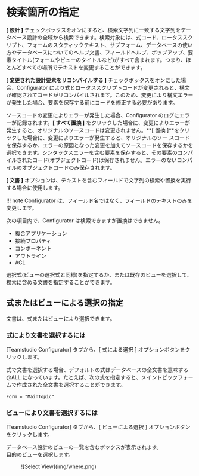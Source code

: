 # 検索箇所の指定

**[ 設計 ]** チェックボックスをオンにすると、検索文字列に一致する文字列をデータベース設計の全域から検索できます。検索対象には、式コード、ロータススクリプト、フォームのスタティックテキスト、サブフォーム、データベースの使い方やデータベースについてのヘルプ文書、フィールドヘルプ、ポップアップ、要素タイトル(フォームやビューのタイトルなど)がすべて含まれます。つまり、ほとんどすべての場所でテキストを変更することができます。

**[ 変更された設計要素をリコンパイルする ]** チェックボックスをオンにした場合、Configurator により式とロータススクリプトコードが変更されると、構文が確認されてコードがリコンパイルされます。このため、変更により構文エラーが発生した場合、要素を保存する前にコードを修正する必要があります。

ソースコードの変更によりエラーが発生した場合、Configurator のログにエラーが記録されます。**[ すべて置換 ]** をクリックした場合に、変更によりエラーが発生すると、オリジナルのソースコードは変更されません。**[ 置換 ]**をクリックした場合に、変更によりエラーが発生すると、オリジナルのソー スコードを保存するか、エラーの原因となった変更を加えてソースコードを保存するかを選択できます。シンタックスエラーを含む要素を保存すると、その要素のコンパイルされたコード(オブジェクトコード)は保存されません。エラーのないコンパイルのオブジェクトコードのみ保存されます。

**[ 文書 ]** オプションは、テキストを含むフィールドで文字列の検索や置換を実行する場合に使用します。

!!! note
    Configurator は、フィールド名ではなく、フィールドのテキストのみを変更します。
 
次の項目内で、Configurator は検索できますが置換はできません。
* 複合アプリケーション
* 接続プロパティ
* コンポーネント
* アウトライン
* ACL

選択式(ビューの選択式と同様)を指定するか、または既存のビューを選択して、検索に含める文書を指定することができます。

## 式またはビューによる選択の指定
文書は、式またはビューにより選択できます。

### 式により文書を選択するには
[Teamstudio Configurator] タブから、[ 式による選択 ] オプションボタンをクリックします。

式で文書を選択する場合、デフォルトの式はデータベースの全文書を意味する @ALL になっています。たとえば、次の式を指定すると、メイントピックフォームで作成された全文書を選択することができます。
```
Form = "MainTopic"
```

### ビューにより文書を選択するには
[Teamstudio Configurator] タブから、[ ビューによる選択 ] オプションボタンをクリックします。 

データベース設計のビューの一覧を含むボックスが表示されます。  
目的のビューを選択します。
<figure markdown="1">
  ![Select View](img/where.png)
</figure> 
